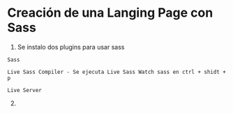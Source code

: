 # Creación de una Langing Page con Sass

1. Se instalo dos plugins para usar sass

```
Sass
```
```
Live Sass Compiler - Se ejecuta Live Sass Watch sass en ctrl + shidt + p
```
```
Live Server
```

2. 